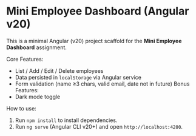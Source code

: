 # Mini Employee Dashboard (Angular v20)

This is a minimal Angular (v20) project scaffold for the **Mini Employee Dashboard** assignment.

Core Features:
- List / Add / Edit / Delete employees
- Data persisted in `localStorage` via Angular service
- Form validation (name ≥3 chars, valid email, date not in future)
Bonus Features:
- Dark mode toggle

How to use:
1. Run `npm install` to install dependencies.
2. Run `ng serve` (Angular CLI v20+) and open `http://localhost:4200`.

